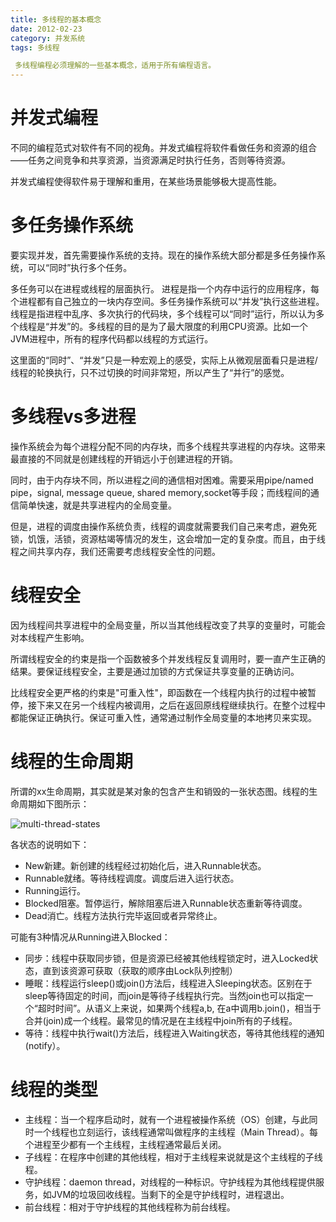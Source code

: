 ```yaml
---
title: 多线程的基本概念
date: 2012-02-23
category: 并发系统
tags: 多线程

 多线程编程必须理解的一些基本概念，适用于所有编程语言。
---
```




# 并发式编程

不同的编程范式对软件有不同的视角。并发式编程将软件看做任务和资源的组合——任务之间竞争和共享资源，当资源满足时执行任务，否则等待资源。

并发式编程使得软件易于理解和重用，在某些场景能够极大提高性能。

# 多任务操作系统

要实现并发，首先需要操作系统的支持。现在的操作系统大部分都是多任务操作系统，可以“同时”执行多个任务。

多任务可以在进程或线程的层面执行。
进程是指一个内存中运行的应用程序，每个进程都有自己独立的一块内存空间。多任务操作系统可以“并发”执行这些进程。
线程是指进程中乱序、多次执行的代码块，多个线程可以“同时”运行，所以认为多个线程是“并发”的。多线程的目的是为了最大限度的利用CPU资源。比如一个JVM进程中，所有的程序代码都以线程的方式运行。

这里面的“同时”、“并发”只是一种宏观上的感受，实际上从微观层面看只是进程/线程的轮换执行，只不过切换的时间非常短，所以产生了“并行”的感觉。

# 多线程vs多进程

操作系统会为每个进程分配不同的内存块，而多个线程共享进程的内存块。这带来最直接的不同就是创建线程的开销远小于创建进程的开销。

同时，由于内存块不同，所以进程之间的通信相对困难。需要采用pipe/named pipe，signal, message queue, shared memory,socket等手段；而线程间的通信简单快速，就是共享进程内的全局变量。

但是，进程的调度由操作系统负责，线程的调度就需要我们自己来考虑，避免死锁，饥饿，活锁，资源枯竭等情况的发生，这会增加一定的复杂度。而且，由于线程之间共享内存，我们还需要考虑线程安全性的问题。

# 线程安全

因为线程间共享进程中的全局变量，所以当其他线程改变了共享的变量时，可能会对本线程产生影响。

所谓线程安全的约束是指一个函数被多个并发线程反复调用时，要一直产生正确的结果。要保证线程安全，主要是通过加锁的方式保证共享变量的正确访问。

比线程安全更严格的约束是"可重入性"，即函数在一个线程内执行的过程中被暂停，接下来又在另一个线程内被调用，之后在返回原线程继续执行。在整个过程中都能保证正确执行。保证可重入性，通常通过制作全局变量的本地拷贝来实现。

# 线程的生命周期

所谓的xx生命周期，其实就是某对象的包含产生和销毁的一张状态图。线程的生命周期如下图所示：

![multi-thread-states](images/2013/multi_thread/thread_state.jpg)

各状态的说明如下：

- New新建。新创建的线程经过初始化后，进入Runnable状态。
- Runnable就绪。等待线程调度。调度后进入运行状态。
- Running运行。
- Blocked阻塞。暂停运行，解除阻塞后进入Runnable状态重新等待调度。
- Dead消亡。线程方法执行完毕返回或者异常终止。


可能有3种情况从Running进入Blocked：

- 同步：线程中获取同步锁，但是资源已经被其他线程锁定时，进入Locked状态，直到该资源可获取（获取的顺序由Lock队列控制）
- 睡眠：线程运行sleep()或join()方法后，线程进入Sleeping状态。区别在于sleep等待固定的时间，而join是等待子线程执行完。当然join也可以指定一个“超时时间”。从语义上来说，如果两个线程a,b, 在a中调用b.join()，相当于合并(join)成一个线程。最常见的情况是在主线程中join所有的子线程。
- 等待：线程中执行wait()方法后，线程进入Waiting状态，等待其他线程的通知(notify）。

# 线程的类型

- 主线程：当一个程序启动时，就有一个进程被操作系统（OS）创建，与此同时一个线程也立刻运行，该线程通常叫做程序的主线程（Main Thread）。每个进程至少都有一个主线程，主线程通常最后关闭。
- 子线程：在程序中创建的其他线程，相对于主线程来说就是这个主线程的子线程。
- 守护线程：daemon thread，对线程的一种标识。守护线程为其他线程提供服务，如JVM的垃圾回收线程。当剩下的全是守护线程时，进程退出。
- 前台线程：相对于守护线程的其他线程称为前台线程。

